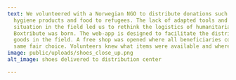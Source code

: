 ```yaml
---
text: We volunteered with a Norwegian NGO to distribute donations such as clothes,
  hygiene products and food to refugees. The lack of adapted tools and the chaotic
  situation in the field led us to rethink the logistics of humanitarian associations,
  Boxtribute was born. The web-app is designed to facilitate the distribution of essential
  goods in the field. A free shop was opened where all beneficiaries could have the
  same fair choice. Volunteers knew what items were available and where.
image: public/uploads/shoes_close_up.png
alt_image: shoes delivered to distribution center

---
```

